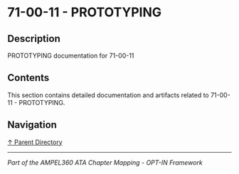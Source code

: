# 71-00-11 - PROTOTYPING

## Description

PROTOTYPING documentation for 71-00-11

## Contents

This section contains detailed documentation and artifacts related to 71-00-11 - PROTOTYPING.

## Navigation

[↑ Parent Directory](../README.md)

---

*Part of the AMPEL360 ATA Chapter Mapping - OPT-IN Framework*
